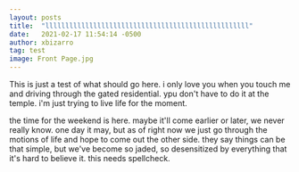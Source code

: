 ```yaml
---
layout: posts
title:  "lllllllllllllllllllllllllllllllllllllllllllllllllll"
date:   2021-02-17 11:54:14 -0500
author: xbizarro
tag: test
image: Front Page.jpg
---
```

This is just a test of what should go here. i only love you when you touch me and driving through the gated residential. ypu don't have to do it at the temple. i'm just trying to live life for the moment.

the time for the weekend is here. maybe it'll come earlier or later, we never really know. one day it may, but as of right now we just go through the motions of life and hope to come out the other side. they say things can be that simple, but we've become so jaded, so desensitized by everything that it's hard to believe it. this needs spellcheck.